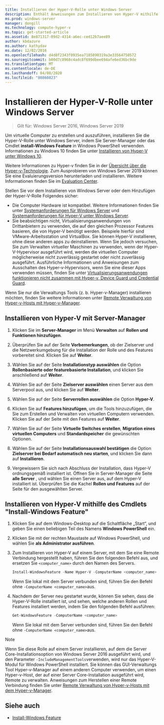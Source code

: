 ```yaml
---
title: Installieren der Hyper-V-Rolle unter Windows Server
description: Enthält Anweisungen zum Installieren von Hyper-V mithilfe von Server-Manager oder Windows PowerShell.
ms.prod: windows-server
manager: dongill
ms.technology: compute-hyper-v
ms.topic: get-started-article
ms.assetid: 8e871317-09d2-4314-a6ec-ced12b7aee89
author: kbdazure
ms.author: kathydav
ms.date: 12/02/2016
ms.openlocfilehash: d4d8f2343f0935ea7185890319a3e33564750572
ms.sourcegitcommit: b00d7c8968c4adc8f699dbee694afe6ed36bc9de
ms.translationtype: MT
ms.contentlocale: de-DE
ms.lasthandoff: 04/08/2020
ms.locfileid: "80860823"
---
```

# <a name="install-the-hyper-v-role-on-windows-server"></a>Installieren der Hyper-V-Rolle unter Windows Server

>Gilt für: Windows Server 2016, Windows Server 2019
  
Um virtuelle Computer zu erstellen und auszuführen, installieren Sie die Hyper-V-Rolle unter Windows Server, indem Sie Server-Manager oder das Cmdlet **install-Windows Feature** in Windows PowerShell verwenden. Informationen zu Windows 10 finden Sie unter [Installieren von Hyper-V unter Windows 10](https://docs.microsoft.com/virtualization/hyper-v-on-windows/quick-start/enable-hyper-v).

Weitere Informationen zu Hyper-v finden Sie in der [Übersicht über die Hyper-v-Technologie](../Hyper-V-Technology-Overview.md). Zum Ausprobieren von Windows Server 2019 können Sie eine Evaluierungsversion herunterladen und installieren. Weitere Informationen finden Sie im [Evaluation Center](https://www.microsoft.com/evalcenter/evaluate-windows-server-2019).

Stellen Sie vor dem Installieren von Windows Server oder dem Hinzufügen der Hyper-V-Rolle Folgendes sicher:
- Die Computer Hardware ist kompatibel. Weitere Informationen finden Sie unter [Systemanforderungen für Windows Server](../../../get-started/System-Requirements.md) und [Systemanforderungen für Hyper-V unter Windows Server](../System-requirements-for-Hyper-V-on-Windows.md).
- Sie beabsichtigen nicht, Virtualisierungsanwendungen von Drittanbietern zu verwenden, die auf den gleichen Prozessor Features basieren, die von Hyper-V benötigt werden. Beispiele hierfür sind VMware-Arbeitsstation und VirtualBox. Sie können Hyper-V installieren, ohne diese anderen apps zu deinstallieren. Wenn Sie jedoch versuchen, Sie zum Verwalten virtueller Maschinen zu verwenden, wenn der Hyper-V-Hypervisor ausgeführt wird, werden die virtuellen Computer möglicherweise nicht zuverlässig gestartet oder nicht zuverlässig ausgeführt. Ausführliche Informationen und Anweisungen zum Ausschalten des Hyper-v-Hypervisors, wenn Sie eine dieser Apps verwenden müssen, finden Sie unter [Virtualisierungsanwendungen funktionieren nicht zusammen mit Hyper-v, Device Guard und Credential Guard](https://support.microsoft.com/help/3204980/virtualization-applications-do-not-work-together-with-hyper-v-device-g).

Wenn Sie nur die Verwaltungs Tools (z. b. Hyper-v-Manager) installieren möchten, finden Sie weitere Informationen unter [Remote Verwaltung von Hyper-v-Hosts mit Hyper-v-Manager](../Manage/Remotely-manage-Hyper-V-hosts.md).
  
## <a name="install-hyper-v-by-using-server-manager"></a>Installieren von Hyper-V mit Server-Manager  
  
1. Klicken Sie im **Server-Manager** im Menü **Verwalten** auf **Rollen und Funktionen hinzufügen**.  
  
2. Überprüfen Sie auf der Seite **Vorbemerkungen**, ob der Zielserver und die Netzwerkumgebung für die Installation der Rolle und des Features vorbereitet sind. Klicken Sie auf **Weiter**.  
  
3. Wählen Sie auf der Seite **Installationstyp auswählen** die Option **Rollenbasierte oder featurebasierte Installation**, und klicken Sie anschließend auf **Weiter**.  
  
4. Wählen Sie auf der Seite **Zielserver auswählen** einen Server aus dem Serverpool aus, und klicken Sie auf **Weiter**.  
  
5. Wählen Sie auf der Seite **Serverrollen auswählen** die Option **Hyper-V**.  
  
6. Klicken Sie auf **Features hinzufügen**, um die Tools hinzuzufügen, die Sie zum Erstellen und Verwalten von virtuellen Computern verwenden. Klicken Sie auf der Seite mit den Features auf **Weiter**.  
  
7. Wählen Sie auf der Seite **Virtuelle Switches erstellen**, **Migration eines virtuellen Computers** und **Standardspeicher** die gewünschten Optionen.  
  
8. Wählen Sie auf der Seite **Installationsauswahl bestätigen** die Option **Zielserver bei Bedarf automatisch neu starten**, und klicken Sie dann auf **Installieren**.  
  
9. Vergewissern Sie sich nach Abschluss der Installation, dass Hyper-V ordnungsgemäß installiert ist. Öffnen Sie in Server-Manager die Seite **alle Server** , und wählen Sie einen Server aus, auf dem Hyper-V installiert ist. Überprüfen Sie die Kachel **Rollen und Features** auf der Seite für den ausgewählten Server.  
  
## <a name="install-hyper-v-by-using-the-install-windowsfeature-cmdlet"></a>Installieren von Hyper-V mithilfe des Cmdlets "Install-Windows Feature"  
  
1. Klicken Sie auf dem Windows-Desktop auf die Schaltfläche „Start“, und geben Sie einen beliebigen Teil des Namens **Windows PowerShell** ein.  
  
2. Klicken Sie mit der rechten Maustaste auf Windows PowerShell, und wählen Sie **als Administrator ausführen**.  
  
3. Zum Installieren von Hyper-V auf einem Server, mit dem Sie eine Remote Verbindung hergestellt haben, führen Sie den folgenden Befehl aus, und ersetzen Sie `<computer_name>` durch den Namen des Servers.  
  
    ```powershell
    Install-WindowsFeature -Name Hyper-V -ComputerName <computer_name> -IncludeManagementTools -Restart  
    ```  
  
    Wenn Sie lokal mit dem Server verbunden sind, führen Sie den Befehl ohne `-ComputerName <computer_name>`aus.  
  
4. Nachdem der Server neu gestartet wurde, können Sie sehen, dass die Hyper-V-Rolle installiert ist, und sehen, welche anderen Rollen und Features installiert werden, indem Sie den folgenden Befehl ausführen:  
  
    ```powershell
    Get-WindowsFeature -ComputerName <computer_name>  
    ```  
  
    Wenn Sie lokal mit dem Server verbunden sind, führen Sie den Befehl ohne `-ComputerName <computer_name>`aus.  
  
> [!NOTE]  
> Wenn Sie diese Rolle auf einem Server installieren, auf dem die Server Core-Installationsoption von Windows Server 2016 ausgeführt wird, und den Parameter `-IncludeManagementTools`verwenden, wird nur das Hyper-V-Modul für Windows PowerShell installiert. Sie können das GUI-Verwaltungs Tool Hyper-v-Manager auf einem anderen Computer verwenden, um einen Hyper-v-Host, der auf einer Server Core-Installation ausgeführt wird, Remote zu verwalten. Anweisungen zum Herstellen einer Remote Verbindung finden Sie unter [Remote Verwaltung von Hyper-v-Hosts mit dem Hyper-v-Manager](../Manage/Remotely-manage-Hyper-V-hosts.md).  
  
## <a name="see-also"></a>Siehe auch  
  
- [Install-Windows Feature](https://docs.microsoft.com/powershell/module/Microsoft.Windows.ServerManager.Migration/Install-WindowsFeature)  
